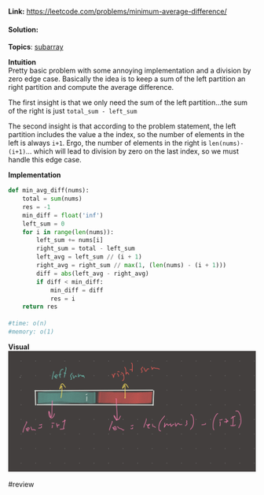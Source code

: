   
**Link:** https://leetcode.com/problems/minimum-average-difference/  
#### Solution:  
  
**Topics**: [subarray](../DSA/subarray.md)  
  
**Intuition**  
Pretty basic problem with some annoying implementation and a division by zero edge case. Basically the idea is to keep a sum of the left partition an right partition and compute the average difference.   
  
The first insight is that we only need the sum of the left partition...the sum of the right is just `total_sum - left_sum`   
  
The second insight is that according to the problem statement, the left partition includes the value a the index, so the number of elements in the left is always `i+1`.  Ergo, the number of elements in the right is `len(nums)-(i+1)`... which will lead to division by zero on the last index, so we must handle this edge case.   
  
**Implementation**  
```python  
def min_avg_diff(nums):  
	total = sum(nums)  
	res = -1  
	min_diff = float('inf')  
	left_sum = 0  
	for i in range(len(nums)):  
		left_sum += nums[i]  
		right_sum = total - left_sum  
		left_avg = left_sum // (i + 1)  
		right_avg = right_sum // max(1, (len(nums) - (i + 1)))  
		diff = abs(left_avg - right_avg)  
		if diff < min_diff:  
			min_diff = diff  
			res = i  
	return res  
  
#time: o(n)  
#memory: o(1)  
```  
  
**Visual**   
![IMG_16F7A4A56DB4-1.jpeg](./_pics/IMG_16F7A4A56DB4-1.jpeg)  
  
#review   
  
  

